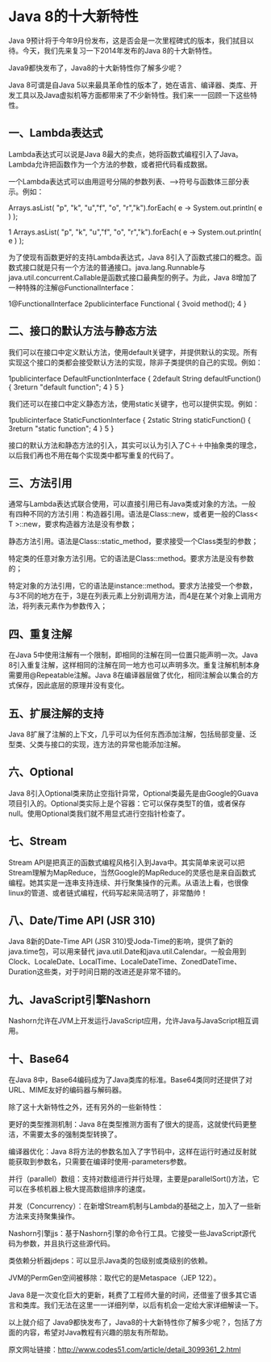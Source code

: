 # Java 8的十大新特性

Java 9预计将于今年9月份发布，这是否会是一次里程碑式的版本，我们拭目以待。今天，我们先来复习一下2014年发布的Java 8的十大新特性。

Java9都快发布了，Java8的十大新特性你了解多少呢？

Java 8可谓是自Java 5以来最具革命性的版本了，她在语言、编译器、类库、开发工具以及Java虚拟机等方面都带来了不少新特性。我们来一一回顾一下这些特性。

## 一、Lambda表达式

Lambda表达式可以说是Java 8最大的卖点，她将函数式编程引入了Java。Lambda允许把函数作为一个方法的参数，或者把代码看成数据。

一个Lambda表达式可以由用逗号分隔的参数列表、–>符号与函数体三部分表示。例如：

Arrays.asList( "p", "k", "u","f", "o", "r","k").forEach( e -> System.out.println( e ) );

 1 Arrays.asList( "p", "k", "u","f", "o", "r","k").forEach( e -> System.out.println( e ) ); 

为了使现有函数更好的支持Lambda表达式，Java 8引入了函数式接口的概念。函数式接口就是只有一个方法的普通接口。java.lang.Runnable与java.util.concurrent.Callable是函数式接口最典型的例子。为此，Java 8增加了一种特殊的注解@FunctionalInterface：

1@FunctionalInterface
2publicinterface Functional {
3void method();
4 }

## 二、接口的默认方法与静态方法

我们可以在接口中定义默认方法，使用default关键字，并提供默认的实现。所有实现这个接口的类都会接受默认方法的实现，除非子类提供的自己的实现。例如：

1publicinterface DefaultFunctionInterface {
2default String defaultFunction() {
3return "default function";
4    }
5 }

我们还可以在接口中定义静态方法，使用static关键字，也可以提供实现。例如：

1publicinterface StaticFunctionInterface {
2static String staticFunction() {
3return "static function";
4    }
5 }

接口的默认方法和静态方法的引入，其实可以认为引入了C＋＋中抽象类的理念，以后我们再也不用在每个实现类中都写重复的代码了。

## 三、方法引用

通常与Lambda表达式联合使用，可以直接引用已有Java类或对象的方法。一般有四种不同的方法引用：构造器引用。语法是Class::new，或者更一般的Class< T >::new，要求构造器方法是没有参数；

静态方法引用。语法是Class::static_method，要求接受一个Class类型的参数；

特定类的任意对象方法引用。它的语法是Class::method。要求方法是没有参数的；

特定对象的方法引用，它的语法是instance::method。要求方法接受一个参数，与3不同的地方在于，3是在列表元素上分别调用方法，而4是在某个对象上调用方法，将列表元素作为参数传入；

## 四、重复注解

在Java 5中使用注解有一个限制，即相同的注解在同一位置只能声明一次。Java 8引入重复注解，这样相同的注解在同一地方也可以声明多次。重复注解机制本身需要用@Repeatable注解。Java 8在编译器层做了优化，相同注解会以集合的方式保存，因此底层的原理并没有变化。

## 五、扩展注解的支持

Java 8扩展了注解的上下文，几乎可以为任何东西添加注解，包括局部变量、泛型类、父类与接口的实现，连方法的异常也能添加注解。

## 六、Optional

Java 8引入Optional类来防止空指针异常，Optional类最先是由Google的Guava项目引入的。Optional类实际上是个容器：它可以保存类型T的值，或者保存null。使用Optional类我们就不用显式进行空指针检查了。

## 七、Stream

Stream API是把真正的函数式编程风格引入到Java中。其实简单来说可以把Stream理解为MapReduce，当然Google的MapReduce的灵感也是来自函数式编程。她其实是一连串支持连续、并行聚集操作的元素。从语法上看，也很像linux的管道、或者链式编程，代码写起来简洁明了，非常酷帅！

## 八、Date/Time API (JSR 310)

Java 8新的Date-Time API (JSR 310)受Joda-Time的影响，提供了新的java.time包，可以用来替代 java.util.Date和java.util.Calendar。一般会用到Clock、LocaleDate、LocalTime、LocaleDateTime、ZonedDateTime、Duration这些类，对于时间日期的改进还是非常不错的。

## 九、JavaScript引擎Nashorn

Nashorn允许在JVM上开发运行JavaScript应用，允许Java与JavaScript相互调用。

## 十、Base64

在Java 8中，Base64编码成为了Java类库的标准。Base64类同时还提供了对URL、MIME友好的编码器与解码器。

除了这十大新特性之外，还有另外的一些新特性：

更好的类型推测机制：Java 8在类型推测方面有了很大的提高，这就使代码更整洁，不需要太多的强制类型转换了。

编译器优化：Java 8将方法的参数名加入了字节码中，这样在运行时通过反射就能获取到参数名，只需要在编译时使用-parameters参数。

并行（parallel）数组：支持对数组进行并行处理，主要是parallelSort()方法，它可以在多核机器上极大提高数组排序的速度。

并发（Concurrency）：在新增Stream机制与Lambda的基础之上，加入了一些新方法来支持聚集操作。

Nashorn引擎jjs：基于Nashorn引擎的命令行工具。它接受一些JavaScript源代码为参数，并且执行这些源代码。

类依赖分析器jdeps：可以显示Java类的包级别或类级别的依赖。

JVM的PermGen空间被移除：取代它的是Metaspace（JEP 122）。

Java 8是一次变化巨大的更新，耗费了工程师大量的时间，还借鉴了很多其它语言和类库。我们无法在这里一一详细列举，以后有机会一定给大家详细解读一下。

以上就介绍了 Java9都快发布了，Java8的十大新特性你了解多少呢？，包括了方面的内容，希望对Java教程有兴趣的朋友有所帮助。

原文网址链接：http://www.codes51.com/article/detail_3099361_2.html